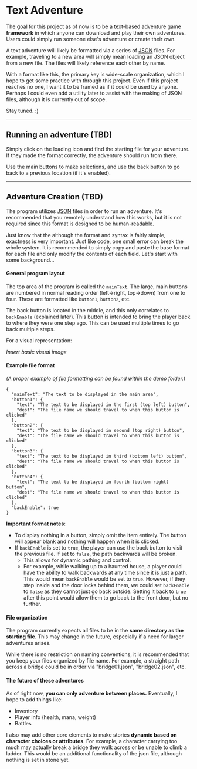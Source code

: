 # Text Adventure

The goal for this project as of now is to be a text-based adventure game **framework** in which anyone can download and play their own adventures. Users could simply run someone else's adventure or create their own.

A text adventure will likely be formatted via a series of [JSON](https://www.w3schools.com/whatis/whatis_json.asp) files. For example, traveling to a new area will simply mean loading an JSON object from a new file. The files will likely reference each other by name.

With a format like this, the primary key is wide-scale organization, which I hope to get some practice with through this project. Even if this project reaches no one, I want it to be framed as if it could be used by anyone. Perhaps I could even add a utility later to assist with the making of JSON files, although it is currently out of scope.

Stay tuned. :)

___
## Running an adventure (TBD)
Simply click on the loading icon and find the starting file for your adventure. If they made the format correctly, the adventure should run from there.

Use the main buttons to make selections, and use the back button to go back to a previous location (if it's enabled).
___
## Adventure Creation (TBD)

The program utilizes [JSON](https://www.w3schools.com/whatis/whatis_json.asp) files in order to run an adventure. It's recommended that you remotely understand how this works, but it is not required since this format is designed to be human-readable.

Just know that the although the format and syntax is fairly simple, exactness is very important. Just like code, one small error can break the whole system. It is recommended to simply copy and paste the base format for each file and only modify the contents of each field. Let's start with some background...

#### General program layout
The top area of the program is called the `mainText`. The large, main buttons are numbered in normal reading order (left&rarr;right, top&rarr;down) from one to four. These are formatted like `button1`, `button2`, etc.

The back button is located in the middle, and this only correlates to `backEnable` (explained later). This button is intended to bring the player back to where they were one step ago. This can be used multiple times to go back multiple steps.

For a visual representation:

*Insert basic visual image*

#### Example file format
*(A proper example of file formatting can be found within the demo folder.)*

```
{
  "mainText": "The text to be displayed in the main area",
  "button1": {
    "text": "The text to be displayed in the first (top left) button",
    "dest": "The file name we should travel to when this button is clicked"
  },
  "button2": {
    "text": "The text to be displayed in second (top right) button",
    "dest": "The file name we should travel to when this button is clicked"
  },
  "button3": {
    "text": "The text to be displayed in third (bottom left) button",
    "dest": "The file name we should travel to when this button is clicked"
  },
  "button4": {
    "text": "The text to be displayed in fourth (bottom right) button",
    "dest": "The file name we should travel to when this button is clicked"
  },
  "backEnable": true
}
```

**Important format notes**:
- To display nothing in a button, simply omit the item entirely. The button will appear blank and nothing will happen when it is clicked.
- If `backEnable` is set to `true`, the player can use the back button to visit the previous file. If set to `false`, the path backwards will be broken.
  - This allows for dynamic pathing and control.
  - For example, while walking up to a haunted house, a player could have the ability to walk backwards at any time since it is just a path. This would mean `backEnable` would be set to `true`. However, if they step inside and the door locks behind them, we could set `backEnable` to `false` as they cannot just go back outside. Setting it back to `true` after this point would allow them to go back to the front door, but no further.

#### File organization
The program currently expects all files to be in the **same directory as the starting file**. This may change in the future, especially if a need for larger adventures arises.

While there is no restriction on naming conventions, it is recommended that you keep your files organized by file name. For example, a straight path across a bridge could be in order via "bridge01.json", "bridge02.json", etc.

#### The future of these adventures
As of right now, **you can only adventure between places.** Eventually, I hope to add things like:

- Inventory
- Player info (health, mana, weight)
- Battles

I also may add other core elements to make stories **dynamic based on character choices or attributes**. For example, a character carrying too much may actually break a bridge they walk across or be unable to climb a ladder. This would be an additional functionality of the json file, although nothing is set in stone yet.

